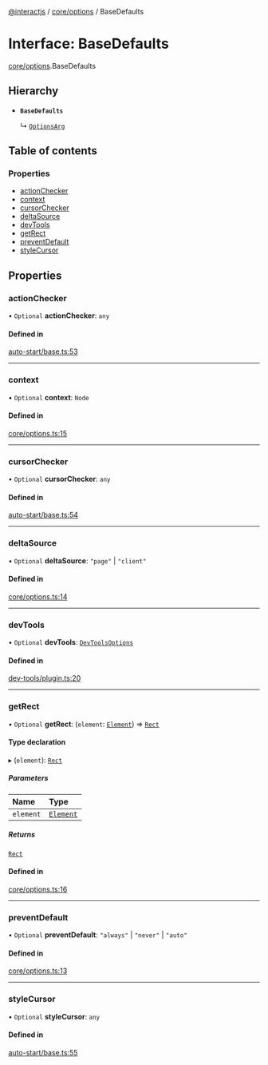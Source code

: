 [@interactjs](../README.md) / [core/options](../modules/core_options.md) / BaseDefaults

# Interface: BaseDefaults

[core/options](../modules/core_options.md).BaseDefaults

## Hierarchy

- **`BaseDefaults`**

  ↳ [`OptionsArg`](core_options.OptionsArg.md)

## Table of contents

### Properties

- [actionChecker](core_options.BaseDefaults.md#actionchecker)
- [context](core_options.BaseDefaults.md#context)
- [cursorChecker](core_options.BaseDefaults.md#cursorchecker)
- [deltaSource](core_options.BaseDefaults.md#deltasource)
- [devTools](core_options.BaseDefaults.md#devtools)
- [getRect](core_options.BaseDefaults.md#getrect)
- [preventDefault](core_options.BaseDefaults.md#preventdefault)
- [styleCursor](core_options.BaseDefaults.md#stylecursor)

## Properties

### actionChecker

• `Optional` **actionChecker**: `any`

#### Defined in

[auto-start/base.ts:53](https://github.com/taye/interact.js/blob/24fdee86/packages/@interactjs/auto-start/base.ts#L53)

___

### context

• `Optional` **context**: `Node`

#### Defined in

[core/options.ts:15](https://github.com/taye/interact.js/blob/24fdee86/packages/@interactjs/core/options.ts#L15)

___

### cursorChecker

• `Optional` **cursorChecker**: `any`

#### Defined in

[auto-start/base.ts:54](https://github.com/taye/interact.js/blob/24fdee86/packages/@interactjs/auto-start/base.ts#L54)

___

### deltaSource

• `Optional` **deltaSource**: ``"page"`` \| ``"client"``

#### Defined in

[core/options.ts:14](https://github.com/taye/interact.js/blob/24fdee86/packages/@interactjs/core/options.ts#L14)

___

### devTools

• `Optional` **devTools**: [`DevToolsOptions`](dev_tools_plugin.DevToolsOptions.md)

#### Defined in

[dev-tools/plugin.ts:20](https://github.com/taye/interact.js/blob/24fdee86/packages/@interactjs/dev-tools/plugin.ts#L20)

___

### getRect

• `Optional` **getRect**: (`element`: [`Element`](../modules/core_types.md#element)) => [`Rect`](core_types.Rect.md)

#### Type declaration

▸ (`element`): [`Rect`](core_types.Rect.md)

##### Parameters

| Name | Type |
| :------ | :------ |
| `element` | [`Element`](../modules/core_types.md#element) |

##### Returns

[`Rect`](core_types.Rect.md)

#### Defined in

[core/options.ts:16](https://github.com/taye/interact.js/blob/24fdee86/packages/@interactjs/core/options.ts#L16)

___

### preventDefault

• `Optional` **preventDefault**: ``"always"`` \| ``"never"`` \| ``"auto"``

#### Defined in

[core/options.ts:13](https://github.com/taye/interact.js/blob/24fdee86/packages/@interactjs/core/options.ts#L13)

___

### styleCursor

• `Optional` **styleCursor**: `any`

#### Defined in

[auto-start/base.ts:55](https://github.com/taye/interact.js/blob/24fdee86/packages/@interactjs/auto-start/base.ts#L55)
